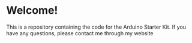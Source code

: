 <h1>Welcome!</h1>
This is a repository containing the code for the Arduino Starter Kit. If you have any questions, please contact me through my website
